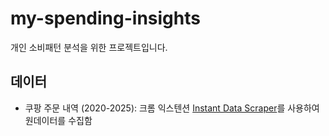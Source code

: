 # my-spending-insights

개인 소비패턴 분석을 위한 프로젝트입니다.

## 데이터

- 쿠팡 주문 내역 (2020-2025): 크롬 익스텐션 [Instant Data Scraper](https://webrobots.io/instantdata/)를 사용하여 원데이터를 수집함
